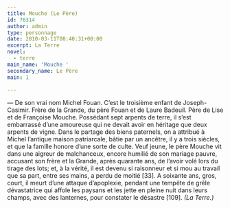 ```yaml
---
title: Mouche (Le Père)
id: 76314
author: admin
type: personnage
date: 2010-03-11T08:40:31+00:00
excerpt: La Terre
novel:
  - terre
main_name: 'Mouche '
secondary_name: Le Père
main: 1

---
```

— De son vrai nom Michel Fouan. C’est le troisième enfant de Joseph-Casimir. Frère de la Grande, du père Fouan et de Laure Badeuil. Père de Lise et de Françoise Mouche. Possédant sept arpents de terre, il s’est embarrassé d’une amoureuse qui ne devait avoir en héritage que deux arpents de vigne. Dans le partage des biens paternels, on a attribué à Michel l’antique maison patriarcale, bâtie par un ancêtre, il y a trois siècles, et que la famille honore d’une sorte de culte. Veuf jeune, le père Mouche vit dans une aigreur de malchanceux, encore humilié de son mariage pauvre, accusant son frère et la Grande, après quarante ans, de l’avoir volé lors du tirage des lots; et, à la vérité, il est devenu si raisonneur et si mou au travail que sa part, entre ses mains, a perdu de moitié [33]. A soixante ans, gros, court, il meurt d’une attaque d’apoplexie, pendant une tempête de grêle dévastatrice qui affole les paysans et les jette en pleine nuit dans leurs champs, avec des lanternes, pour constater le désastre [109]. _(La Terre.)_